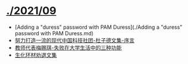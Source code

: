 # [./2021/09](./2021/09)

* [Adding a "duress" password with PAM Duress](./Adding a "duress" password with PAM Duress.md)
* [努力打造一流的现代中国科技社团-杜子德文集-序言](./努力打造一流的现代中国科技社团-杜子德文集-序言.md)
* [教师代表梅赐琪-失败在大学生活中的三种功能](./教师代表梅赐琪-失败在大学生活中的三种功能.md)
* [生化环材劝退文集](./生化环材劝退文集.md)

